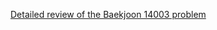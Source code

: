[Detailed review of the Baekjoon 14003 problem](https://choicube84.github.io/study/2023/08/26/baekjoon_14003.html)
